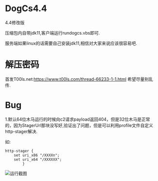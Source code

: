 # DogCs4.4
4.4修改版

压缩包内自带jdk11,客户端运行rundogcs.vbs即可.

服务端如果linux的话需要自己安装jdk11,相信对大家来说应该很容易吧.
# 解压密码

首发T00ls.net:https://www.t00ls.com/thread-66233-1-1.html
希望尽量别乱传.

# Bug

1.默认64位木马运行的时候向c2请求payload返回404，但是32位木马是正常的，因为StagerUrl那块没写好,验证出了问题，但是可以利用profile文件自定义http-stager解决.

如:
```
http-stager {
    set uri_x86 "/XXXXn";
    set uri_x64 "/XXXXXX";
        }
```

![运行截图](https://github.com/TryHello/DogCs4.4/blob/main/1.png "运行截图")
